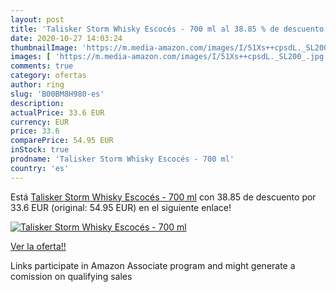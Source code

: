 ```yaml
---
layout: post
title: 'Talisker Storm Whisky Escocés - 700 ml al 38.85 % de descuento'
date: 2020-10-27 14:03:24
thumbnailImage: 'https://m.media-amazon.com/images/I/51Xs++cpsdL._SL200_.jpg'
images: [ 'https://m.media-amazon.com/images/I/51Xs++cpsdL._SL200_.jpg' ]
comments: true
category: ofertas
author: ring
slug: 'B00BM8H980-es'
description:
actualPrice: 33.6 EUR
currency: EUR
price: 33.6
comparePrice: 54.95 EUR
inStock: true
prodname: 'Talisker Storm Whisky Escocés - 700 ml'
country: 'es'
---
```


Está [Talisker Storm Whisky Escocés - 700 ml](https://www.amazon.es/dp/B00BM8H980/?tag=tolees-21) con 38.85 de descuento por 33.6 EUR (original: 54.95 EUR) en el siguiente enlace!

[![Talisker Storm Whisky Escocés - 700 ml](https://m.media-amazon.com/images/I/51Xs++cpsdL._SL200_.jpg)](https://www.amazon.es/dp/B00BM8H980/?tag=tolees-21)

[Ver la oferta!!](https://www.amazon.es/dp/B00BM8H980/?tag=tolees-21)

Links participate in Amazon Associate program and might generate a comission on qualifying sales


